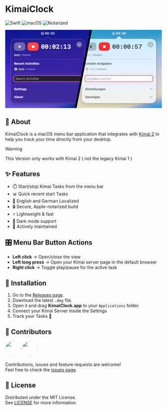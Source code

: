 # KimaiClock

![Swift](https://img.shields.io/badge/Swift-5.0-brightgreen?logo=swift&logoColor=white)
![macOS](https://img.shields.io/badge/macOS-15+-brightgreen?logo=apple&logoColor=white)
![Notarized](https://img.shields.io/badge/Notarized-Yes-brightgreen?logo=apple&logoColor=white)

![App Overview](https://github.com/Foraum-GmbH/kimai-clock/blob/main/dmg-assets/hero.jpeg?raw=true)

## 📖 About

KimaiClock is a macOS menu bar application that integrates with [Kimai 2](https://www.kimai.org/) to help you track your time directly from your desktop.

> [!WARNING]  
> This Version only works with Kimai 2 ( not the legacy Kimai 1 )

## ✨ Features

- ⏱️ Start/stop Kimai Tasks from the menu bar  
- 📊 Quick recent start Tasks
- 📓 English and German Localized
- 🔒 Secure, Apple-notarized build  
- ⚡ Lightweight & fast
- 🌙 Dark mode support
- 📨 Actively maintained

## 🎛️ Menu Bar Button Actions

- **Left click** → Open/close the view  
- **Left long press** → Open your Kimai server page in the default browser  
- **Right click** → Toggle play/pause for the active task

## 🚀 Installation

1. Go to the [Releases page](../../releases).  
2. Download the latest `.dmg` file.  
3. Open it and drag **KimaiClock.app** to your `Applications` folder.  
4. Connect your Kimai Server inside the Settings
5. Track your Tasks 🚀

## 🤝 Contributors
<a href="https://github.com/fabian-rohr"><img src="https://images.weserv.nl/?url=avatars.githubusercontent.com/u/20979750&w=300&h=300&fit=cover&mask=circle" width="50" height="50" style="border-radius:50%"/></a>
<a href="https://github.com/undeadd"><img src="https://images.weserv.nl/?url=avatars.githubusercontent.com/u/8116188&w=300&h=300&fit=cover&mask=circle" width="50" height="50" style="border-radius:50%"/></a>

Contributions, issues and feature requests are welcome!  
Feel free to check the [issues page](../../issues).  

## 📜 License

Distributed under the MIT License.  
See [LICENSE](LICENSE) for more information.
